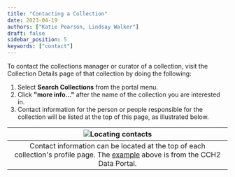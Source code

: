 ```yaml
---
title: "Contacting a Collection"
date: 2023-04-19
authors: ["Katie Pearson, Lindsay Walker"]
draft: false
sidebar_position: 5
keywords: ["contact"]
---
```


To contact the collections manager or curator of a collection, visit the Collection Details page of that collection by doing the following:

1. Select **Search Collections** from the portal menu.
2. Click **"more info..."** after the name of the collection you are interested in.
3. Contact information for the person or people responsible for the collection will be listed at the top of this page, as illustrated below.

|                                                                               ![Locating contacts](/img/contactsexample.png)                                                                                |
| :---------------------------------------------------------------------------------------------------------------------------------------------------------------------------------------------------------: |
| Contact information can be located at the top of each collection's profile page. The [example](https://www.cch2.org/portal/collections/misc/collprofiles.php?collid=12) above is from the CCH2 Data Portal. |
